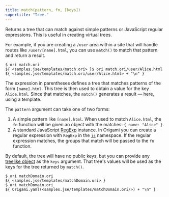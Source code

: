 ```yaml
---
title: match(pattern, fn, [keys])
supertitle: "Tree."
---
```


Returns a tree that can match against simple patterns or JavaScript regular expressions. This is useful in creating virtual trees.

For example, if you are creating a `/user` area within a site that will handle routes like `/user/[name].html`, you can use `match()` to match that pattern and return a result.

```console
$ ori match.ori
${ <samples.jse/templates/match.ori> }$ ori match.ori/user/Alice.html
${ <samples.jse/templates/match.ori/user/Alice.html> + "\n" }
```

The expression in parentheses defines a tree that matches patterns of the form `[name].html`. This tree is then used to obtain a value for the key `Alice.html`. Since that matches, the `match()` generates a result — here, using a template.

The `pattern` argument can take one of two forms:

1. A simple pattern like `[name].html`. When used to match `Alice.html`, the `fn` function will be given an object with the matches: `{ name: "Alice" }`.
2. A standard JavaScript [RegExp](https://developer.mozilla.org/en-US/docs/Web/JavaScript/Reference/Global_Objects/RegExp) instance. In Origami you can create a regular expression with `RegExp` in the [`js`](/builtins/js.html) namespace. If the regular expression matches, the groups that match will be passed to the `fn` function.

By default, the tree will have no public keys, but you can provide any [treelike object](/async-tree/treelike.html) as the `keys` argument. That tree's values will be used as the keys for the tree returned by `match()`.

```console
$ ori matchDomain.ori
${ <samples.jse/templates/matchDomain.ori> }
$ ori matchDomain.ori
${ Origami.yaml(<samples.jse/templates/matchDomain.ori/>) + "\n" }
```
